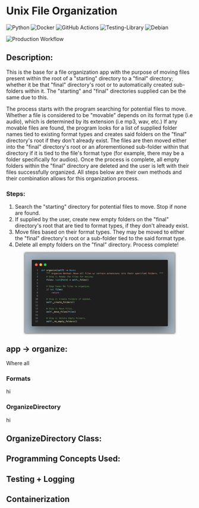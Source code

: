 # Unix File Organization


![Python](https://img.shields.io/badge/python-3670A0?style=for-the-badge&logo=python&logoColor=ffdd54)
![Docker](https://img.shields.io/badge/docker-%230db7ed.svg?style=for-the-badge&logo=docker&logoColor=white)
![GitHub Actions](https://img.shields.io/badge/github%20actions-%232671E5.svg?style=for-the-badge&logo=githubactions&logoColor=white)
![Testing-Library](https://img.shields.io/badge/-TestingLibrary-%23E33332?style=for-the-badge&logo=testing-library&logoColor=white)
![Debian](https://img.shields.io/badge/Debian-D70A53?style=for-the-badge&logo=debian&logoColor=white)


![Production Workflow](https://github.com/rod608/fileorg_oop_docker/actions/workflows/prod.yml/badge.svg)

## Description:
This is the base for a file organization app with the purpose of moving files present within the root of a "starting" directory to a "final" directory; 
whether it be that "final" directory's root or to automatically created sub-folders within it. The "starting" and "final" directories supplied can be
 the same due to this.

The process starts with the program searching for potential files to move. Whether a file is considered to be "movable" depends on its format type 
(i.e audio), which is determined by its extension (i.e mp3, wav, etc.) If any movable files are found, the program looks for a list of supplied folder 
names tied to existing format types and creates said folders on the "final" directory's root if they don't already exist. The files are then moved 
either into the "final" directory's root or an aforementioned sub-folder within that directory if it is tied to the file's format type (for example, 
there may be a folder specifically for audios). Once the process is complete, all empty folders within the "final" directory are deleted and the 
user is left with their files successfully organized. All steps below are their own methods and their combination allows for this organization process.

### Steps:
1) Search the "starting" directory for potential files to move. Stop if none are found.
2) If supplied by the user, create new empty folders on the "final" directory's root that are tied to format types, if they don't already exist.
3) Move files based on their format types. They may be moved to either the "final" directory's root or a sub-folder tied to the said format type.
4) Delete all empty folders on the "final" directory. Process complete!

<img src="img/organize_code.jpg" alt="Alt text" title="Optional title" style="display: block; margin: 0 auto; max-width: 80%; box-shadow: 0px 0px 5px 0px;">


## app -> organize:
Where all 

### Formats
hi
### OrganizeDirectory
hi

## OrganizeDirectory Class:

## Programming Concepts Used:

## Testing + Logging

## Containerization
